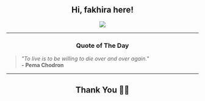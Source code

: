 <h2 align="center"> Hi, fakhira here!</h2>

<p align="center">
<a href="https://github.com/fakhiralkda" alt="github streak"><img src="https://dvst-streak.herokuapp.com/?user=fakhiralkda&theme=tokyonight&fire=DD472C"></a>
</p>

<hr>
<h3 align="center">Quote of The Day</h3>
<p align="center">
<blockquote>
<i>"To live is to be willing to die over and over again."</i>
<br>
<b>- Pema Chodron</b>
</blockquote>
</p>


<hr>
<h2 align="center">Thank You 🙏🏼</h2>
